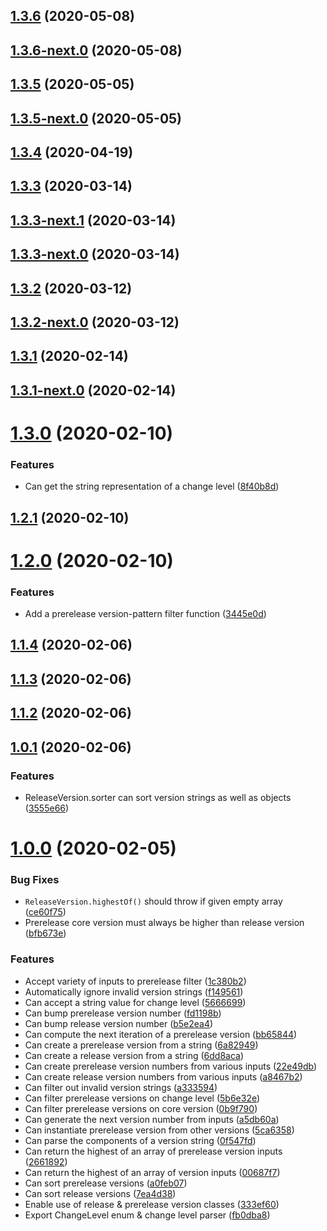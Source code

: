 ## [1.3.6](https://github.com/skypilot-dev/versioner/compare/v1.3.6-next.0...v1.3.6) (2020-05-08)



## [1.3.6-next.0](https://github.com/skypilot-dev/versioner/compare/v1.3.5...v1.3.6-next.0) (2020-05-08)



## [1.3.5](https://github.com/skypilot-dev/versioner/compare/v1.3.5-next.0...v1.3.5) (2020-05-05)



## [1.3.5-next.0](https://github.com/skypilot-dev/versioner/compare/v1.3.4...v1.3.5-next.0) (2020-05-05)



## [1.3.4](https://github.com/skypilot-dev/versioner/compare/v1.3.4-next.0...v1.3.4) (2020-04-19)



## [1.3.3](https://github.com/skypilot-dev/versioner/compare/v1.3.3-next.1...v1.3.3) (2020-03-14)



## [1.3.3-next.1](https://github.com/skypilot-dev/versioner/compare/v1.3.3-next.0...v1.3.3-next.1) (2020-03-14)



## [1.3.3-next.0](https://github.com/skypilot-dev/versioner/compare/v1.3.2...v1.3.3-next.0) (2020-03-14)



## [1.3.2](https://github.com/skypilot-dev/versioner/compare/v1.3.2-next.0...v1.3.2) (2020-03-12)



## [1.3.2-next.0](https://github.com/skypilot-dev/versioner/compare/v1.3.1...v1.3.2-next.0) (2020-03-12)



## [1.3.1](https://github.com/skypilot-dev/versioner/compare/v1.3.1-next.0...v1.3.1) (2020-02-14)



## [1.3.1-next.0](https://github.com/skypilot-dev/versioner/compare/v1.3.0...v1.3.1-next.0) (2020-02-14)



# [1.3.0](https://github.com/skypilot-dev/versioner/compare/v1.2.1...v1.3.0) (2020-02-10)


### Features

* Can get the string representation of a change level ([8f40b8d](https://github.com/skypilot-dev/versioner/commit/8f40b8d7b2dae1c9c8635f69f9e166e3111091c6))



## [1.2.1](https://github.com/skypilot-dev/versioner/compare/v1.2.0...v1.2.1) (2020-02-10)



# [1.2.0](https://github.com/skypilot-dev/versioner/compare/v1.1.4...v1.2.0) (2020-02-10)


### Features

* Add a prerelease version-pattern filter function ([3445e0d](https://github.com/skypilot-dev/versioner/commit/3445e0d68dbe77197e12e3e14456e16b452f6e9a))



## [1.1.4](https://github.com/skypilot-dev/versioner/compare/v1.1.3...v1.1.4) (2020-02-06)



## [1.1.3](https://github.com/skypilot-dev/versioner/compare/v1.1.2...v1.1.3) (2020-02-06)



## [1.1.2](https://github.com/skypilot-dev/versioner/compare/v1.0.1...v1.1.2) (2020-02-06)



## [1.0.1](https://github.com/skypilot-dev/versioner/compare/v1.0.0...v1.0.1) (2020-02-06)


### Features

* ReleaseVersion.sorter can sort version strings as well as objects ([3555e66](https://github.com/skypilot-dev/versioner/commit/3555e661605f146bc903f13fe1601d4310ab3d7b))



# [1.0.0](https://github.com/skypilot-dev/versioner/compare/a8467b2ef2a7320cb7b30100621b09dfbe31151f...v1.0.0) (2020-02-05)


### Bug Fixes

* `ReleaseVersion.highestOf()` should throw if given empty array ([ce60f75](https://github.com/skypilot-dev/versioner/commit/ce60f75082244388725007231e19848452577750))
* Prerelease core version must always be higher than release version ([bfb673e](https://github.com/skypilot-dev/versioner/commit/bfb673eeb8e4baadbe5dc3daf358197f5a89d5b0))


### Features

* Accept variety of inputs to prerelease filter ([1c380b2](https://github.com/skypilot-dev/versioner/commit/1c380b2de90bb5e25fe8ace32119866f85d09148))
* Automatically ignore invalid version strings ([f149561](https://github.com/skypilot-dev/versioner/commit/f149561a7a9001d17c26c3211b75ae70953a8899))
* Can accept a string value for change level ([5666699](https://github.com/skypilot-dev/versioner/commit/5666699910ec4777c9b15f9a446a2e41a6937d67))
* Can bump prerelease version number ([fd1198b](https://github.com/skypilot-dev/versioner/commit/fd1198bb9d4d116a3f63dd9fad33aca03a54cbce))
* Can bump release version number ([b5e2ea4](https://github.com/skypilot-dev/versioner/commit/b5e2ea4744a2c977c4e778e94775cab5102daee1))
* Can compute the next iteration of a prerelease version ([bb65844](https://github.com/skypilot-dev/versioner/commit/bb65844a82b279b2b4b9dbbafc3dad3ec1f31172))
* Can create a prerelease version from a string ([6a82949](https://github.com/skypilot-dev/versioner/commit/6a82949cc27cd2494f989a11a3be4a3e6197d256))
* Can create a release version from a string ([6dd8aca](https://github.com/skypilot-dev/versioner/commit/6dd8acae99d91704e39899a0ef26f277f55ed5bd))
* Can create prerelease version numbers from various inputs ([22e49db](https://github.com/skypilot-dev/versioner/commit/22e49db202facacc1d3312f52accc0334af6b480))
* Can create release version numbers from various inputs ([a8467b2](https://github.com/skypilot-dev/versioner/commit/a8467b2ef2a7320cb7b30100621b09dfbe31151f))
* Can filter out invalid version strings ([a333594](https://github.com/skypilot-dev/versioner/commit/a333594a52f5415ff7b9b1039681a7b8cff56f61))
* Can filter prerelease versions on change level ([5b6e32e](https://github.com/skypilot-dev/versioner/commit/5b6e32ed311713fb762d92de4f8ba377e496c353))
* Can filter prerelease versions on core version ([0b9f790](https://github.com/skypilot-dev/versioner/commit/0b9f790e5c4aef99a0d93e2001546b4c9e35f37f))
* Can generate the next version number from inputs ([a5db60a](https://github.com/skypilot-dev/versioner/commit/a5db60ad51a80014dbbc74442db1140a392d6bcb))
* Can instantiate prerelease version from other versions ([5ca6358](https://github.com/skypilot-dev/versioner/commit/5ca6358ed1a470cf6c865765f43a4a8542819b60))
* Can parse the components of a version string ([0f547fd](https://github.com/skypilot-dev/versioner/commit/0f547fdfaa0f0b5060574d92d1df52cddcb70a30))
* Can return the highest of an array of prerelease version inputs ([2661892](https://github.com/skypilot-dev/versioner/commit/2661892a4c394bf572d594efef604f3b94f5e2b9))
* Can return the highest of an array of version inputs ([00687f7](https://github.com/skypilot-dev/versioner/commit/00687f7f7e9ddcab91b8bab842d0fb099911f710))
* Can sort prerelease versions ([a0feb07](https://github.com/skypilot-dev/versioner/commit/a0feb07e7a005dd2372734029c4029241b21e02d))
* Can sort release versions ([7ea4d38](https://github.com/skypilot-dev/versioner/commit/7ea4d3823b43cdf6520ac0532fdd0bd354ef10b3))
* Enable use of release & prerelease version classes ([333ef60](https://github.com/skypilot-dev/versioner/commit/333ef60d1a28b18b1825b49e61d2d254594fbe97))
* Export ChangeLevel enum & change level parser ([fb0dba8](https://github.com/skypilot-dev/versioner/commit/fb0dba8996446d1d67bb2c2f9d13e9130bd111fb))



